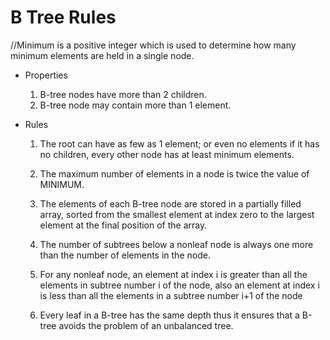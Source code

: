 # B Tree Rules #

//Minimum is a positive integer which is used to determine how many minimum elements are held in a single node.

* Properties
   1. B-tree nodes have more than 2 children.
   2. B-tree node may contain more than 1 element.
   
* Rules
  1. The root can have as few as 1 element; or even no elements if it has no children, every other node has at least minimum elements. 
  
  
  2. The maximum number of elements in a node is twice the value of MINIMUM.
  3. The elements of each B-tree node are stored in a partially filled array, sorted from the smallest element at index zero to the largest      element at the final position of the array.
  4. The number of subtrees below a nonleaf node is always one more than the number of elements in the node.
  5. For any nonleaf node, an element at index i is greater than all the elements in subtree number i of the node, also an element at index i is less than all the elements in a subtree number i+1 of the node
  6. Every leaf in a B-tree has the same depth thus it ensures that a B-tree avoids the problem of an unbalanced tree.
